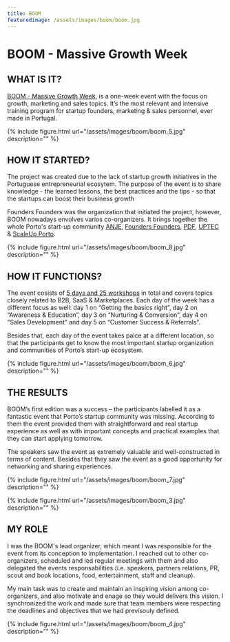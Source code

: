 ```yaml
---
title: BOOM
featuredimage: /assets/images/boom/boom.jpg
---
```

# BOOM - Massive Growth Week

## WHAT IS IT?

[BOOM - Massive Growth Week](http://www.theboomweek.com/), is a one-week event with the focus on growth, marketing and sales topics. It’s the most relevant and intensive training program for startup founders, marketing & sales personnel, ever made in Portugal.  

{% include figure.html url="/assets/images/boom/boom_5.jpg" description="" %}

## HOW IT STARTED?

The project was created due to the lack of startup growth initiatives in the Portuguese entrepreneurial ecosytem. The purpose of the event is to share knowledge - the learned lessons, the best practices and the tips - so that the startups can boost their business growth 

Founders Founders was the organization that initiated the project, however, BOOM nowadays envolves varios co-organizers. It brings together the whole Porto's start-up community [ANJE](http://www.anje.pt/), [Founders Founders](www.founders-founders.com), [PDF](https://www.pdf.ipp.pt/), [UPTEC](https://uptec.up.pt/)  & [ScaleUp Porto](scaleupporto.pt/). 

{% include figure.html url="/assets/images/boom/boom_8.jpg" description="" %}



## HOW IT FUNCTIONS?

The event cosists of [5 days and 25 workshops](http://www.theboomweek.com/#schedule) in total and covers topics closely related to B2B, SaaS & Marketplaces. Each day of the week has a different focus as well:  day 1 on “Getting the basics right”, day 2 on “Awareness & Education”, day 3 on “Nurturing & Conversion”, day 4 on “Sales Development” and day 5 on “Customer Success & Referrals”. 

Besides that, each day of the event takes palce at a different location, so that the participants get to know the most important startup organization and communities of Porto’s start-up ecosystem. 

{% include figure.html url="/assets/images/boom/boom_6.jpg" description="" %}

## THE RESULTS

BOOM’s first edition was a success – the participants labelled it as a fantastic event that Porto’s startup community was missing. According to them the event provided them with straightforward and real startup experience as well as with important concepts and practical examples that they can start applying tomorrow. 

The speakers saw the event as extremely valuable and well-constructed in terms of content. Besides that they saw the event as a good opportunity for networking and sharing experiences.

{% include figure.html url="/assets/images/boom/boom_7.jpg" description="" %}


{% include figure.html url="/assets/images/boom/boom_3.jpg" description="" %}

## MY ROLE

I was the BOOM's lead organizer, which meant I was responsible for the event from its conception to implementation. I reached out to other co-organizers, scheduled and led regular meetings with them and also delegated the events responsabilities (i.e. speakers, partners relations, PR, scout and book locations, food, entertainment, staff and cleanup). 

My main task was to create and maintain an inspiring vision among co-organizers, and also motivate and enage so they would delivers this vision. I synchronized the work and made sure that team members were respecting the deadlines and objectives that we had previsouly defined.

{% include figure.html url="/assets/images/boom/boom_4.jpg" description="" %}
